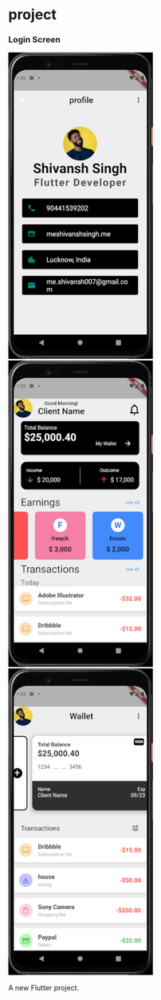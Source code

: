 # project



### Login Screen
![profile Screen](screenshots/ff.png)
![wallet Screen](screenshots/gg.png)
![home Screen](screenshots/hh.png)

A new Flutter project.
